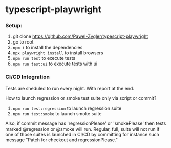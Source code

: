 # typescript-playwright

### Setup:

1. git clone https://github.com/Pawel-Zygler/typescript-playwright
2. go to root
3. `npm i` to install the dependencies
4. `npx playwright install` to install browsers
5. `npm run test` to execute tests
6. `npm run test:ui` to execute tests with ui

### CI/CD Integration

Tests are sheduled to run every night. With report at the end.

How to launch regression or smoke test suite only via script or commit?

1. `npm run test:regression` to launch regression suite
2. `npm run test:smoke` to launch smoke suite

Also, if commit message has 'regressionPlease' or 'smokePlease' then tests marked @regression or @smoke will run. Regular, full, suite will not run if one of those suites is launched in CI/CD by committing for instance such message "Patch for checkout and regressionPlease."
